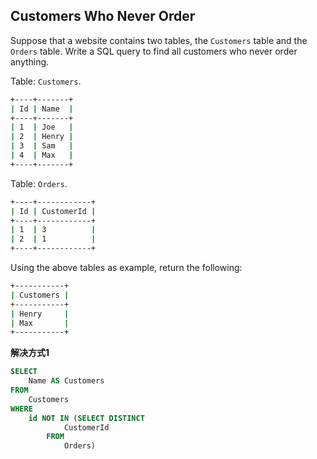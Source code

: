 ## Customers Who Never Order

Suppose that a website contains two tables, the `Customers` table and the `Orders` table. Write a SQL query to 
find all customers who never order anything.

Table: `Customers`.
```bash
+----+-------+
| Id | Name  |
+----+-------+
| 1  | Joe   |
| 2  | Henry |
| 3  | Sam   |
| 4  | Max   |
+----+-------+
```

Table: `Orders`.

```bash
+----+------------+
| Id | CustomerId |
+----+------------+
| 1  | 3          |
| 2  | 1          |
+----+------------+
```

Using the above tables as example, return the following:

```bash
+-----------+
| Customers |
+-----------+
| Henry     |
| Max       |
+-----------+
```

**解决方式1**
```sql
SELECT 
    Name AS Customers
FROM
    Customers
WHERE
    id NOT IN (SELECT DISTINCT
            CustomerId
        FROM
            Orders)
```

